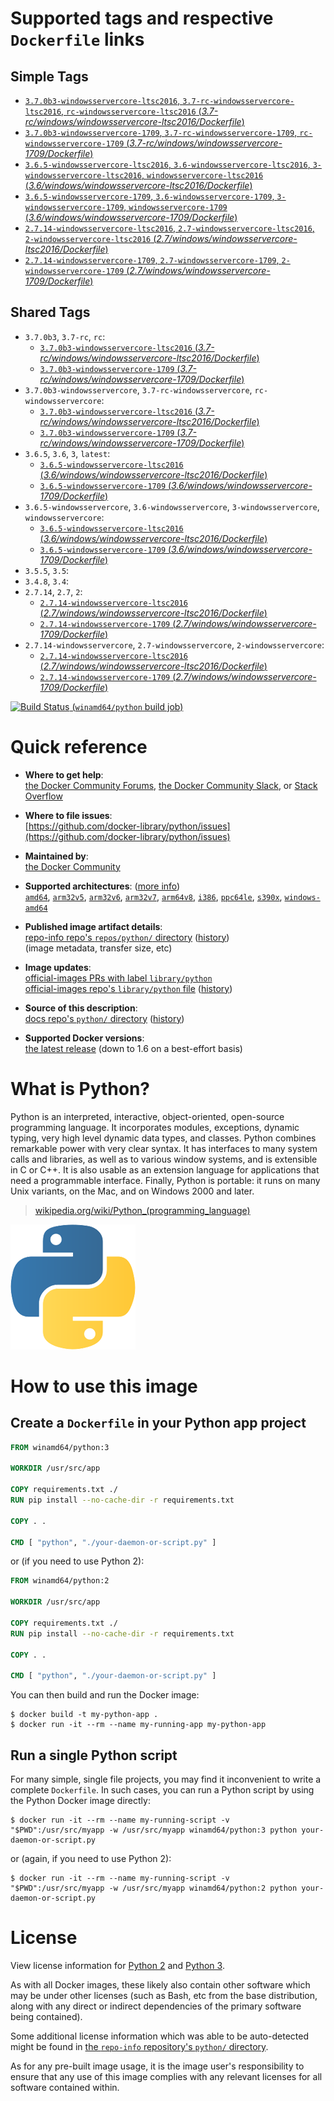 <!--

********************************************************************************

WARNING:

    DO NOT EDIT "python/README.md"

    IT IS AUTO-GENERATED

    (from the other files in "python/" combined with a set of templates)

********************************************************************************

-->

# Supported tags and respective `Dockerfile` links

## Simple Tags


-	[`3.7.0b3-windowsservercore-ltsc2016`, `3.7-rc-windowsservercore-ltsc2016`, `rc-windowsservercore-ltsc2016` (*3.7-rc/windows/windowsservercore-ltsc2016/Dockerfile*)](https://github.com/docker-library/python/blob/8b2f374fa1ea46deb744c183af71f94f72194a74/3.7-rc/windows/windowsservercore-ltsc2016/Dockerfile)
-	[`3.7.0b3-windowsservercore-1709`, `3.7-rc-windowsservercore-1709`, `rc-windowsservercore-1709` (*3.7-rc/windows/windowsservercore-1709/Dockerfile*)](https://github.com/docker-library/python/blob/8b2f374fa1ea46deb744c183af71f94f72194a74/3.7-rc/windows/windowsservercore-1709/Dockerfile)
-	[`3.6.5-windowsservercore-ltsc2016`, `3.6-windowsservercore-ltsc2016`, `3-windowsservercore-ltsc2016`, `windowsservercore-ltsc2016` (*3.6/windows/windowsservercore-ltsc2016/Dockerfile*)](https://github.com/docker-library/python/blob/8b2f374fa1ea46deb744c183af71f94f72194a74/3.6/windows/windowsservercore-ltsc2016/Dockerfile)
-	[`3.6.5-windowsservercore-1709`, `3.6-windowsservercore-1709`, `3-windowsservercore-1709`, `windowsservercore-1709` (*3.6/windows/windowsservercore-1709/Dockerfile*)](https://github.com/docker-library/python/blob/8b2f374fa1ea46deb744c183af71f94f72194a74/3.6/windows/windowsservercore-1709/Dockerfile)
-	[`2.7.14-windowsservercore-ltsc2016`, `2.7-windowsservercore-ltsc2016`, `2-windowsservercore-ltsc2016` (*2.7/windows/windowsservercore-ltsc2016/Dockerfile*)](https://github.com/docker-library/python/blob/8b2f374fa1ea46deb744c183af71f94f72194a74/2.7/windows/windowsservercore-ltsc2016/Dockerfile)
-	[`2.7.14-windowsservercore-1709`, `2.7-windowsservercore-1709`, `2-windowsservercore-1709` (*2.7/windows/windowsservercore-1709/Dockerfile*)](https://github.com/docker-library/python/blob/8b2f374fa1ea46deb744c183af71f94f72194a74/2.7/windows/windowsservercore-1709/Dockerfile)

## Shared Tags

-	`3.7.0b3`, `3.7-rc`, `rc`:
	-	[`3.7.0b3-windowsservercore-ltsc2016` (*3.7-rc/windows/windowsservercore-ltsc2016/Dockerfile*)](https://github.com/docker-library/python/blob/8b2f374fa1ea46deb744c183af71f94f72194a74/3.7-rc/windows/windowsservercore-ltsc2016/Dockerfile)
	-	[`3.7.0b3-windowsservercore-1709` (*3.7-rc/windows/windowsservercore-1709/Dockerfile*)](https://github.com/docker-library/python/blob/8b2f374fa1ea46deb744c183af71f94f72194a74/3.7-rc/windows/windowsservercore-1709/Dockerfile)
-	`3.7.0b3-windowsservercore`, `3.7-rc-windowsservercore`, `rc-windowsservercore`:
	-	[`3.7.0b3-windowsservercore-ltsc2016` (*3.7-rc/windows/windowsservercore-ltsc2016/Dockerfile*)](https://github.com/docker-library/python/blob/8b2f374fa1ea46deb744c183af71f94f72194a74/3.7-rc/windows/windowsservercore-ltsc2016/Dockerfile)
	-	[`3.7.0b3-windowsservercore-1709` (*3.7-rc/windows/windowsservercore-1709/Dockerfile*)](https://github.com/docker-library/python/blob/8b2f374fa1ea46deb744c183af71f94f72194a74/3.7-rc/windows/windowsservercore-1709/Dockerfile)
-	`3.6.5`, `3.6`, `3`, `latest`:
	-	[`3.6.5-windowsservercore-ltsc2016` (*3.6/windows/windowsservercore-ltsc2016/Dockerfile*)](https://github.com/docker-library/python/blob/8b2f374fa1ea46deb744c183af71f94f72194a74/3.6/windows/windowsservercore-ltsc2016/Dockerfile)
	-	[`3.6.5-windowsservercore-1709` (*3.6/windows/windowsservercore-1709/Dockerfile*)](https://github.com/docker-library/python/blob/8b2f374fa1ea46deb744c183af71f94f72194a74/3.6/windows/windowsservercore-1709/Dockerfile)
-	`3.6.5-windowsservercore`, `3.6-windowsservercore`, `3-windowsservercore`, `windowsservercore`:
	-	[`3.6.5-windowsservercore-ltsc2016` (*3.6/windows/windowsservercore-ltsc2016/Dockerfile*)](https://github.com/docker-library/python/blob/8b2f374fa1ea46deb744c183af71f94f72194a74/3.6/windows/windowsservercore-ltsc2016/Dockerfile)
	-	[`3.6.5-windowsservercore-1709` (*3.6/windows/windowsservercore-1709/Dockerfile*)](https://github.com/docker-library/python/blob/8b2f374fa1ea46deb744c183af71f94f72194a74/3.6/windows/windowsservercore-1709/Dockerfile)
-	`3.5.5`, `3.5`:
-	`3.4.8`, `3.4`:
-	`2.7.14`, `2.7`, `2`:
	-	[`2.7.14-windowsservercore-ltsc2016` (*2.7/windows/windowsservercore-ltsc2016/Dockerfile*)](https://github.com/docker-library/python/blob/8b2f374fa1ea46deb744c183af71f94f72194a74/2.7/windows/windowsservercore-ltsc2016/Dockerfile)
	-	[`2.7.14-windowsservercore-1709` (*2.7/windows/windowsservercore-1709/Dockerfile*)](https://github.com/docker-library/python/blob/8b2f374fa1ea46deb744c183af71f94f72194a74/2.7/windows/windowsservercore-1709/Dockerfile)
-	`2.7.14-windowsservercore`, `2.7-windowsservercore`, `2-windowsservercore`:
	-	[`2.7.14-windowsservercore-ltsc2016` (*2.7/windows/windowsservercore-ltsc2016/Dockerfile*)](https://github.com/docker-library/python/blob/8b2f374fa1ea46deb744c183af71f94f72194a74/2.7/windows/windowsservercore-ltsc2016/Dockerfile)
	-	[`2.7.14-windowsservercore-1709` (*2.7/windows/windowsservercore-1709/Dockerfile*)](https://github.com/docker-library/python/blob/8b2f374fa1ea46deb744c183af71f94f72194a74/2.7/windows/windowsservercore-1709/Dockerfile)

[![Build Status](https://doi-janky.infosiftr.net/job/multiarch/job/windows-amd64/job/python/badge/icon) (`winamd64/python` build job)](https://doi-janky.infosiftr.net/job/multiarch/job/windows-amd64/job/python/)

# Quick reference

-	**Where to get help**:  
	[the Docker Community Forums](https://forums.docker.com/), [the Docker Community Slack](https://blog.docker.com/2016/11/introducing-docker-community-directory-docker-community-slack/), or [Stack Overflow](https://stackoverflow.com/search?tab=newest&q=docker)

-	**Where to file issues**:  
	[https://github.com/docker-library/python/issues](https://github.com/docker-library/python/issues)

-	**Maintained by**:  
	[the Docker Community](https://github.com/docker-library/python)

-	**Supported architectures**: ([more info](https://github.com/docker-library/official-images#architectures-other-than-amd64))  
	[`amd64`](https://hub.docker.com/r/amd64/python/), [`arm32v5`](https://hub.docker.com/r/arm32v5/python/), [`arm32v6`](https://hub.docker.com/r/arm32v6/python/), [`arm32v7`](https://hub.docker.com/r/arm32v7/python/), [`arm64v8`](https://hub.docker.com/r/arm64v8/python/), [`i386`](https://hub.docker.com/r/i386/python/), [`ppc64le`](https://hub.docker.com/r/ppc64le/python/), [`s390x`](https://hub.docker.com/r/s390x/python/), [`windows-amd64`](https://hub.docker.com/r/winamd64/python/)

-	**Published image artifact details**:  
	[repo-info repo's `repos/python/` directory](https://github.com/docker-library/repo-info/blob/master/repos/python) ([history](https://github.com/docker-library/repo-info/commits/master/repos/python))  
	(image metadata, transfer size, etc)

-	**Image updates**:  
	[official-images PRs with label `library/python`](https://github.com/docker-library/official-images/pulls?q=label%3Alibrary%2Fpython)  
	[official-images repo's `library/python` file](https://github.com/docker-library/official-images/blob/master/library/python) ([history](https://github.com/docker-library/official-images/commits/master/library/python))

-	**Source of this description**:  
	[docs repo's `python/` directory](https://github.com/docker-library/docs/tree/master/python) ([history](https://github.com/docker-library/docs/commits/master/python))

-	**Supported Docker versions**:  
	[the latest release](https://github.com/docker/docker-ce/releases/latest) (down to 1.6 on a best-effort basis)

# What is Python?

Python is an interpreted, interactive, object-oriented, open-source programming language. It incorporates modules, exceptions, dynamic typing, very high level dynamic data types, and classes. Python combines remarkable power with very clear syntax. It has interfaces to many system calls and libraries, as well as to various window systems, and is extensible in C or C++. It is also usable as an extension language for applications that need a programmable interface. Finally, Python is portable: it runs on many Unix variants, on the Mac, and on Windows 2000 and later.

> [wikipedia.org/wiki/Python_(programming_language)](https://en.wikipedia.org/wiki/Python_%28programming_language%29)

![logo](https://raw.githubusercontent.com/docker-library/docs/01c12653951b2fe592c1f93a13b4e289ada0e3a1/python/logo.png)

# How to use this image

## Create a `Dockerfile` in your Python app project

```dockerfile
FROM winamd64/python:3

WORKDIR /usr/src/app

COPY requirements.txt ./
RUN pip install --no-cache-dir -r requirements.txt

COPY . .

CMD [ "python", "./your-daemon-or-script.py" ]
```

or (if you need to use Python 2):

```dockerfile
FROM winamd64/python:2

WORKDIR /usr/src/app

COPY requirements.txt ./
RUN pip install --no-cache-dir -r requirements.txt

COPY . .

CMD [ "python", "./your-daemon-or-script.py" ]
```

You can then build and run the Docker image:

```console
$ docker build -t my-python-app .
$ docker run -it --rm --name my-running-app my-python-app
```

## Run a single Python script

For many simple, single file projects, you may find it inconvenient to write a complete `Dockerfile`. In such cases, you can run a Python script by using the Python Docker image directly:

```console
$ docker run -it --rm --name my-running-script -v "$PWD":/usr/src/myapp -w /usr/src/myapp winamd64/python:3 python your-daemon-or-script.py
```

or (again, if you need to use Python 2):

```console
$ docker run -it --rm --name my-running-script -v "$PWD":/usr/src/myapp -w /usr/src/myapp winamd64/python:2 python your-daemon-or-script.py
```

# License

View license information for [Python 2](https://docs.python.org/2/license.html) and [Python 3](https://docs.python.org/3/license.html).

As with all Docker images, these likely also contain other software which may be under other licenses (such as Bash, etc from the base distribution, along with any direct or indirect dependencies of the primary software being contained).

Some additional license information which was able to be auto-detected might be found in [the `repo-info` repository's `python/` directory](https://github.com/docker-library/repo-info/tree/master/repos/python).

As for any pre-built image usage, it is the image user's responsibility to ensure that any use of this image complies with any relevant licenses for all software contained within.
